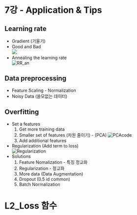 # 7강 - Application & Tips
## Learning rate
- Gradient (기울기)  
- Good and Bad  
![](https://user-images.githubusercontent.com/47270758/62682374-f715b880-b9f6-11e9-85db-ad0a31283539.PNG)  
- Annealing the learning rate  
![RR_an](https://user-images.githubusercontent.com/47270758/62683407-4f4dba00-b9f9-11e9-9c9f-7119c08e4001.PNG)

## Data preprocessing
- Feature Scaling - Normalization
- Noisy Data (쓸모없는 데이터)

## Overfitting
- Set a features 
  1. Get more training data
  2. Smaller set of features (차원 줄이기) - (PCA)
  ![PCAcode](https://user-images.githubusercontent.com/47270758/62683807-4f01ee80-b9fa-11e9-9244-b58ee1955871.PNG "PCA 알아보기")
  3. Add additional features
- Regularization (Add term to loss)  
![Regularization](https://user-images.githubusercontent.com/47270758/62684256-40680700-b9fb-11e9-917f-fa655c3c8a02.PNG)
- Solutions
  1. Feature Nomalization - 특징 정교화
  2. Regularization - 정교화
  3. More data (Data Augmentation)
  4. Dropout (0.5 id common)
  5. Batch Normalization

# L2_Loss 함수 
